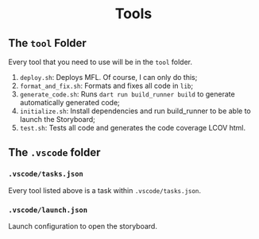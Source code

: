 <h1 align='center'>Tools</h1>

## The `tool` Folder

Every tool that you need to use will be in the `tool` folder.

1. `deploy.sh`: Deploys MFL. Of course, I can only do this;
1. `format_and_fix.sh`: Formats and fixes all code in `lib`;
1. `generate_code.sh`: Runs `dart run build_runner build` to generate automatically generated code;
1. `initialize.sh`: Install dependencies and run build_runner to be able to launch the Storyboard;
1. `test.sh`: Tests all code and generates the code coverage LCOV html.

## The `.vscode` folder

### `.vscode/tasks.json`

Every tool listed above is a task within `.vscode/tasks.json`.

### `.vscode/launch.json`

Launch configuration to open the storyboard.
